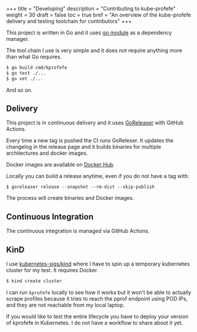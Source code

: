 +++
title = "Developing"
description = "Contributing to kube-profefe"
weight = 30
draft = false
toc = true
bref = "An overview of the kube-profefe delivery and testing toolchain for contributors"
+++

This project is written in Go and it uses [go
module](https://blog.golang.org/using-go-modules) as a dependency manager.

The tool chain I use is very simple and it does not require anything more than
what Go requires.

```bash
$ go build cmd/kprofefe
$ go test ./...
$ go vet ./...
```

And so on.

## Delivery

This project is in continuous delivery and it uses
[GoReleaser](https://github.com/goreleaser/goreleaser) with GitHub Actions.

Every time a new tag is pushed the CI runs GoReleser. It updates the changelog
in the release page and it builds binaries for multiple architectures and docker
images.

Docker images are available on [Docker Hub](https://hub.docker.com/u/profefe).

Locally you can build a release anytime, even if you do not have a tag with:

```
$ goreleaser release --snapshot --rm-dist --skip-publish
```

The process will create binaries and Docker images.

## Continuous Integration

The continuous integration is managed via GitHub Actions.

## KinD

I use [kubernetes-sigs/kind](https://github.com/kubernetes-sigs/kind) where I
have to spin up a temporary kubernetes cluster for my test. It requires Docker.

```bash
$ kind create cluster
```

I can run `kprofefe` locally to see how it works but it won't be able to
actually scrape profiles because it tries to reach the pprof endpoint using POD
IPs, and they are not reachable from my local laptop.

If you would like to test the entire lifecycle you have to deploy your version
of kprofefe in Kubernetes. I do not have a workflow to share about it yet.
